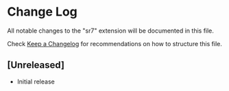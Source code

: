 # Change Log

All notable changes to the "sr7" extension will be documented in this file.

Check [Keep a Changelog](http://keepachangelog.com/) for recommendations on how to structure this file.

## [Unreleased]

- Initial release
